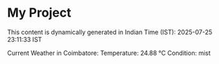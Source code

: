 # My Project

This content is dynamically generated in Indian Time (IST): 2025-07-25 23:11:33 IST


Current Weather in Coimbatore:
Temperature: 24.88 °C
Condition: mist
